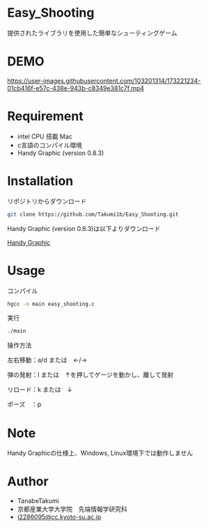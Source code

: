 # Easy_Shooting

提供されたライブラリを使用した簡単なシューティングゲーム


# DEMO

https://user-images.githubusercontent.com/103201314/173221234-01cb416f-e57c-438e-943b-c8349e381c7f.mp4


# Requirement

* intel CPU 搭載 Mac
* c言語のコンパイル環境
* Handy Graphic (version 0.8.3)

# Installation

リポジトリからダウンロード
```bash
git clone https://github.com/Takumi1b/Easy_Shooting.git
```

Handy Graphic (version 0.8.3)は以下よりダウンロード

[Handy Graphic](http://www.cc.kyoto-su.ac.jp/~ogihara/Hg/)

# Usage
コンパイル
```bash
hgcc -o main easy_shooting.c
```
実行
```bash
./main
```
操作方法

左右移動：a/d または　←/→

弾の発射：l または　↑を押してゲージを動かし、離して発射

リロード：k または　↓

ポーズ　：p

# Note

Handy Graphicの仕様上、Windows, Linux環境下では動作しません

# Author

* TanabeTakumi
* 京都産業大学大学院　先端情報学研究科
* i2286095@cc.kyoto-su.ac.jp
